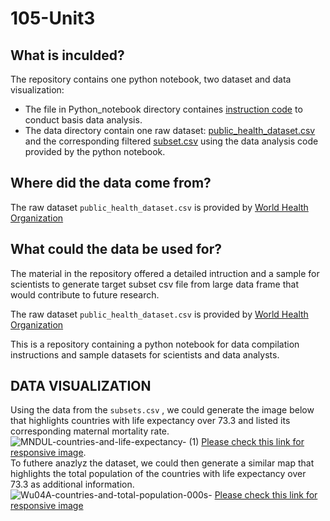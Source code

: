 # 105-Unit3

## What is inculded? 
The repository contains one python notebook, two dataset and data visualization:
- The file in Python_notebook directory containes [instruction code](/Python_notebook/instruction_code.ipynb) to conduct basis data analysis. 
- The data directory contain one raw dataset: [public_health_dataset.csv](/data/public_health_dataset.csv) and the corresponding filtered [subset.csv](/data/subset.csv) using the data analysis code provided by the python notebook.

## Where did the data come from? 
The raw dataset  `public_health_dataset.csv` is provided by [World Health Organization](https://www.who.int/data/gho)


## What could the data be used for? 
The material in the repository offered a detailed intruction and a sample for scientists to generate target subset csv file from large data frame that would contribute to future research. 

The raw dataset  `public_health_dataset.csv` is provided by [World Health Organization](https://www.who.int/data/gho)

This is a repository containing a python notebook for data compilation instructions and sample datasets for scientists and data analysts. </br>

## DATA VISUALIZATION 
Using the data from the `subsets.csv` , we could generate the image below that highlights countries with life expectancy over 73.3 and listed its corresponding maternal mortality rate. 
![MNDUL-countries-and-life-expectancy- (1)](https://user-images.githubusercontent.com/118194391/202932336-75fa015f-6ea1-4b43-b133-71d4ba0eff3b.png)
[Please check this link for responsive image](https://datawrapper.dwcdn.net/MNDUL/3/). </br>
To futhere anazlyz the dataset, we could then generate a similar map that highlights the total population of the countries with life expectancy over 73.3 as additional information.
![Wu04A-countries-and-total-population-000s-](https://user-images.githubusercontent.com/118194391/202932094-fa85ebfe-b630-4234-a5ba-505fdc27a2df.png)
[Please check this link for responsive image](https://datawrapper.dwcdn.net/Wu04A/1/)
